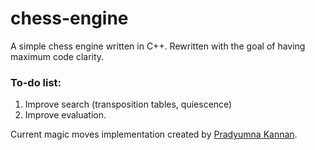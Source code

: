 # chess-engine
A simple chess engine written in C++. Rewritten with the goal of having maximum code clarity.

### To-do list:
1. Improve search (transposition tables, quiescence)
2. Improve evaluation.

Current magic moves implementation created by [Pradyumna Kannan](http://pradu.us/old/Nov27_2008/Buzz/research/magic/Bitboards.pdf).
